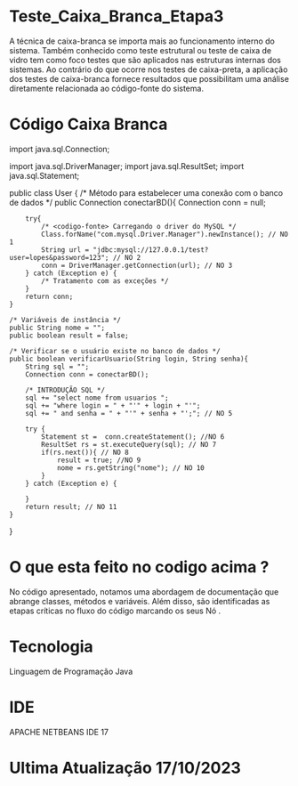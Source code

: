 # Teste_Caixa_Branca_Etapa3
A técnica de caixa-branca se importa mais ao funcionamento interno do sistema. Também conhecido como teste estrutural ou teste de caixa de vidro tem como foco testes que são aplicados nas estruturas internas dos sistemas. Ao contrário do que ocorre nos testes de caixa-preta, a aplicação dos testes de caixa-branca fornece resultados que possibilitam uma análise diretamente relacionada ao código-fonte do sistema.
# Código Caixa Branca 
import java.sql.Connection;

import java.sql.DriverManager;
import java.sql.ResultSet;
import java.sql.Statement;

public class User {
    /*  Método para estabelecer uma conexão com o banco de dados */
    public Connection conectarBD(){ 
        Connection conn = null;
        
        try{
            /* <codigo-fonte> Carregando o driver do MySQL */
            Class.forName("com.mysql.Driver.Manager").newInstance(); // NO 1
            String url = "jdbc:mysql://127.0.0.1/test?user=lopes&password=123"; // NO 2
            conn = DriverManager.getConnection(url); // NO 3
        } catch (Exception e) { 
            /* Tratamento com as exceções */
        }  
        return conn;
    }
    
    /* Variáveis de instância */
    public String nome = ""; 
    public boolean result = false; 

    /* Verificar se o usuário existe no banco de dados */
    public boolean verificarUsuario(String login, String senha){  
        String sql = ""; 
        Connection conn = conectarBD(); 
        
        /* INTRODUÇÃO SQL */
        sql += "select nome from usuarios "; 
        sql += "where login = " + "'" + login + "'"; 
        sql += " and senha = " + "'" + senha + "';"; // NO 5
        
        try { 
            Statement st =  conn.createStatement(); //NO 6
            ResultSet rs = st.executeQuery(sql); // NO 7 
            if(rs.next()){ // NO 8
                result = true; //NO 9 
                nome = rs.getString("nome"); // NO 10
            } 
        } catch (Exception e) {
           
        }
        return result; // NO 11
    } 
}
# O que esta feito no codigo acima ?
No código apresentado, notamos uma abordagem de documentação que abrange classes, métodos e variáveis. Além disso, são identificadas as etapas críticas no fluxo do código marcando os seus Nó .

# Tecnologia 
Linguagem de Programação Java
# IDE
APACHE NETBEANS IDE 17
# Ultima Atualização 17/10/2023

